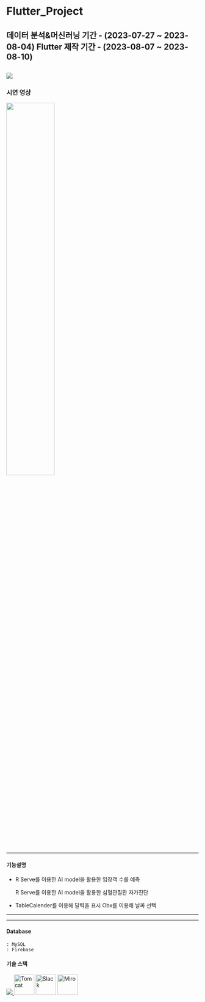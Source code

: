 # Flutter_Project
데이터 분석&머신러닝 기간 - (2023-07-27 ~ 2023-08-04)
Flutter 제작 기간 - (2023-08-07 ~ 2023-08-10)
------
<a href="https://drive.google.com/file/d/1i_EwZK_guMXqEGIbpjYdCpT7aWjCqr54/view?usp=sharing" title="PDF로 이동" rel="nofollow"><img src="https://github.com/xdragonball6/EveryThing/raw/main/2조 AI&Flutter 프로젝트.png" style="max-width: 50%;"></a>
----
### 시연 영상
<a href="https://drive.google.com/file/d/168ulijuzTolUT4khIx8XCR6t2id9CSEK/view?usp=sharing" title="영상으로 이동" rel="nofollow"><img src="https://github.com/xdragonball6/EveryThing/raw/main/Flutter project image.png" width="50%" height="50%"></a>

---

#### 기능설명

- R Serve를 이용한 AI model을 활용한 입장객 수를 예측

  R Serve를 이용한 AI model을 활용한 심혈관질환 자가진단
- TableCalender를 이용해 달력을 표시
  Obx를 이용해 날짜 선택
---
---
#### Database    
    : MySQL    
    : Firebase
#### 기술 스택
<p align="left">
  <a href="https://skillicons.dev">
    <img src="https://skillicons.dev/icons?i=git,github,eclipse,vscode,firebase,mysql,java,flutter,dart,figma" />
  </a>
    <img src="https://cdn.icon-icons.com/icons2/2415/PNG/512/tomcat_original_wordmark_logo_icon_146324.png" height="53" title="Tomcat">
    <img src="https://cdn.icon-icons.com/icons2/2699/PNG/512/slack_tile_logo_icon_168820.png" height="53" title="Slack">
    <img src="https://cdn.icon-icons.com/icons2/3913/PNG/512/miro_logo_icon_248450.png" height="53" title="Miro">
</p>
